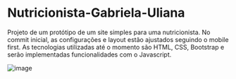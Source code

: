 # Nutricionista-Gabriela-Uliana

Projeto de um protótipo de um site simples para uma nutricionista.
No commit inicial, as configurações e layout estão ajustados seguindo o mobile first.
As tecnologias utilizadas até o momento são HTML, CSS, Bootstrap e serão implementadas funcionalidades com o Javascript.

![image](https://user-images.githubusercontent.com/105760278/190669443-434dda07-25e1-49f2-8b42-53cce3c496a2.png)
